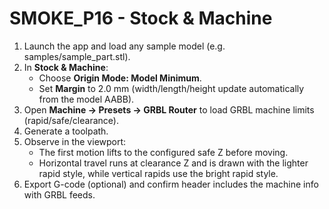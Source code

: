 # SMOKE_P16 - Stock & Machine

1. Launch the app and load any sample model (e.g. samples/sample_part.stl).
2. In **Stock & Machine**:
   - Choose **Origin Mode: Model Minimum**.
   - Set **Margin** to 2.0 mm (width/length/height update automatically from the model AABB).
3. Open **Machine -> Presets -> GRBL Router** to load GRBL machine limits (rapid/safe/clearance).
4. Generate a toolpath.
5. Observe in the viewport:
   - The first motion lifts to the configured safe Z before moving.
   - Horizontal travel runs at clearance Z and is drawn with the lighter rapid style, while vertical rapids use the bright rapid style.
6. Export G-code (optional) and confirm header includes the machine info with GRBL feeds.
